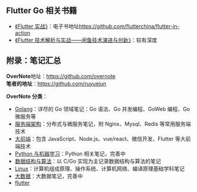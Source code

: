 ## Flutter Go 相关书籍

- [《Flutter 实战》](https://book.douban.com/subject/34991075/)：电子书地址<https://github.com/flutterchina/flutter-in-action>
- [《Flutter 技术解析与实战――闲鱼技术演进与创新》](https://book.douban.com/subject/35017445/)：较有深度

## 附录：笔记汇总

**OverNote**地址：https://github.com/overnote  
**笔者的地址**：https://github.com/ruyuejun

**OverNote 分类**：

- [Golang](https://github.com/overnote/over-golang)：详尽的 Go 领域笔记：Go 语法、Go 并发编程、GoWeb 编程、Go 微服务等
- [服务端架构](https://github.com/overnote/over-server)：分布式与微服务笔记，附 Nginx、Mysql、Redis 等常用服务端技术
- [大前端](https://github.com/overnote/over-javascript)：包含 JavaScript、Node.js、vue/react、微信开发、Flutter 等大前端技术
- [Python 与机器学习](https://github.com/overnote/over-python)：Python 相关笔记，完善中
- [数据结构与算法](https://github.com/overnote/over-algorithm)：以 C/Go 实现为主记录数据结构与算法的笔记
- [Linux](https://github.com/overnote/over-linux)：计算机组成原理、操作系统、计算机网络、编译原理基础学科笔记
- [大数据](https://github.com/overnote/over-bigdata)：大数据笔记，完善中
- [flutter](https://github.com/overnote/over-flutter)
